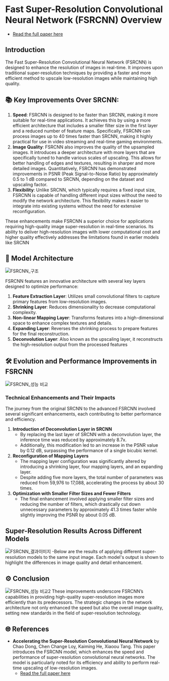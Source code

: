 # Fast Super-Resolution Convolutional Neural Network (FSRCNN) Overview
  - [Read the full paper here](https://arxiv.org/pdf/1608.00367)

## Introduction
The Fast Super-Resolution Convolutional Neural Network (FSRCNN) is designed to enhance the resolution of images in real-time. It improves upon traditional super-resolution techniques by providing a faster and more efficient method to upscale low-resolution images while maintaining high quality.

## 📚 Key Improvements Over SRCNN:
1. **Speed**: FSRCNN is designed to be faster than SRCNN, making it more suitable for real-time applications. It achieves this by using a more efficient architecture that includes a smaller filter size in the first layer and a reduced number of feature maps. Specifically, FSRCNN can process images up to 40 times faster than SRCNN, making it highly practical for use in video streaming and real-time gaming environments.
2. **Image Quality**: FSRCNN also improves the quality of the upsampled images. It introduces a deeper architecture with more layers that are specifically tuned to handle various scales of upscaling. This allows for better handling of edges and textures, resulting in sharper and more detailed images. Quantitatively, FSRCNN has demonstrated improvements in PSNR (Peak Signal-to-Noise Ratio) by approximately 0.5 to 1 dB compared to SRCNN, depending on the dataset and upscaling factor.
3.  **Flexibility**: Unlike SRCNN, which typically requires a fixed input size, FSRCNN is capable of handling different input sizes without the need to modify the network architecture. This flexibility makes it easier to integrate into existing systems without the need for extensive reconfiguration.

These enhancements make FSRCNN a superior choice for applications requiring high-quality image super-resolution in real-time scenarios. Its ability to deliver high-resolution images with lower computational cost and higher quality effectively addresses the limitations found in earlier models like SRCNN


## 🌟 Model Architecture
![FSRCNN_구조](https://github.com/user-attachments/assets/2f0f9107-4eb4-443a-accf-f34e7d648129)

FSRCNN features an innovative architecture with several key layers designed to optimize performance:
1. **Feature Extraction Layer**: Utilizes small convolutional filters to capture primary features from low-resolution images.
2. **Shrinking Layer**: Reduces dimensionality to decrease computational complexity.
3. **Non-linear Mapping Layer**: Transforms features into a high-dimensional space to enhance complex textures and details.
4. **Expanding Layer**: Reverses the shrinking process to prepare features for the final reconstruction.
5. **Deconvolution Layer**: Also known as the upscaling layer, it reconstructs the high-resolution output from the processed features


## 🛠️ Evolution and Performance Improvements in FSRCNN
![FSRCNN_성능 비교](https://github.com/user-attachments/assets/338e8915-78df-4df3-8e97-bb9444da5066)
### Technical Enhancements and Their Impacts
The journey from the original SRCNN to the advanced FSRCNN involved several significant enhancements, each contributing to better performance and efficiency.
1. **Introduction of Deconvolution Layer in SRCNN**
    - By replacing the last layer of SRCNN with a deconvolution layer, the inference time was reduced by     approximately 8.7x.
    - Additionally, this modification led to an increase in the PSNR value by 0.12 dB, surpassing the performance of a single bicubic kernel.
2. **Reconfiguration of Mapping Layers**
    - The mapping layer configuration was significantly altered by introducing a shrinking layer, four mapping layers, and an expanding layer.
    - Despite adding five more layers, the total number of parameters was reduced from 59,976 to 17,088, accelerating the process by about 30 times.
3. **Optimization with Smaller Filter Sizes and Fewer Filters**
    - The final enhancement involved applying smaller filter sizes and reducing the number of filters, which drastically cut down unnecessary parameters by approximately 41.3 times faster while slightly improving the PSNR by about 0.05 dB.

## Super-Resolution Results Across Different Models
![FSRCNN_결과이미지](https://github.com/user-attachments/assets/0f58683c-7f05-4a27-aee5-baf65689a4b8)
   -Below are the results of applying different super-resolution models to the same input image. Each model's output is shown to highlight the differences in image quality and detail enhancement.

  
## ⚙️ Conclusion
![FSRCNN_성능 비교2](https://github.com/user-attachments/assets/ee9cd556-6bec-4230-92d9-5313eea32c18)
These improvements underscore FSRCNN’s capabilities in providing high-quality super-resolution images more efficiently than its predecessors. The strategic changes in the network architecture not only enhanced the speed but also the overall image quality, setting new standards in the field of super-resolution technology.

## 🌐 References

- **Accelerating the Super-Resolution Convolutional Neural Network** by Chao Dong, Chen Change Loy, Kaiming He, Xiaoou Tang. This paper introduces the FSRCNN model, which enhances the speed and performance of super-resolution convolutional neural networks. The model is particularly noted for its efficiency and ability to perform real-time upscaling of low-resolution images.
  - [Read the full paper here](https://arxiv.org/pdf/1608.00367)
